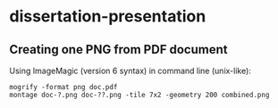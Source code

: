 # dissertation-presentation



## Creating one PNG from PDF document

Using ImageMagic (version 6 syntax) in command line (unix-like):

```
mogrify -format png doc.pdf
montage doc-?.png doc-??.png -tile 7x2 -geometry 200 combined.png
```
